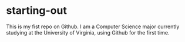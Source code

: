 # starting-out
This is my fist repo on Github. I am a Computer Science major currently studying at the University of Virginia, using Github for the first time.
